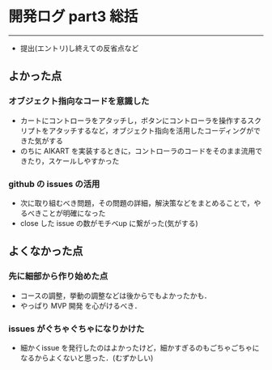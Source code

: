 # 開発ログ part3 総括
___
- 提出(エントリ)し終えての反省点など

## よかった点
### オブジェクト指向なコードを意識した
- カートにコントローラをアタッチし，ボタンにコントローラを操作するスクリプトをアタッチするなど，オブジェクト指向を活用したコーディングができた気がする
- のちに AIKART を実装するときに，コントローラのコードをそのまま流用できたり，スケールしやすかった
### github の issues の活用
- 次に取り組むべき問題，その問題の詳細，解決策などをまとめることで，やるべきことが明確になった
- close した issue の数がモチベup に繋がった(気がする)

## よくなかった点
### 先に細部から作り始めた点
- コースの調整，挙動の調整などは後からでもよかったかも．
- やっぱり MVP 開発 を心がけるべき．
### issues がぐちゃぐちゃになりかけた
- 細かくissue を発行したのはよかったけど，細かすぎるのもごちゃごちゃになるからよくないと思った．(むずかしい)